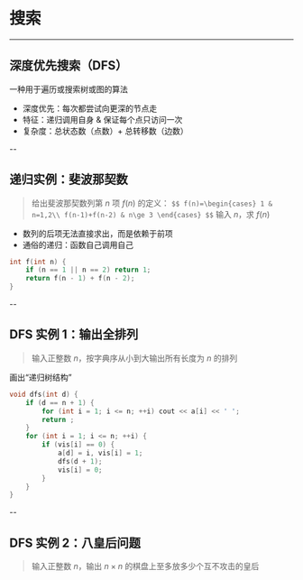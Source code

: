 # 搜索

---
## 深度优先搜索（DFS）
一种用于遍历或搜索树或图的算法

- 深度优先：每次都尝试向更深的节点走
- 特征：递归调用自身 & 保证每个点只访问一次
- 复杂度：总状态数（点数）+ 总转移数（边数）

--

## 递归实例：斐波那契数
> 给出斐波那契数列第 $n$ 项 $f(n)$ 的定义：
> `$$
f(n)=\begin{cases}
1 & n=1,2\\
f(n-1)+f(n-2) & n\ge 3
\end{cases}
> $$`
> 输入 $n$，求 $f(n)$

- 数列的后项无法直接求出，而是依赖于前项
- 通俗的递归：函数自己调用自己

```cpp
int f(int n) {
    if (n == 1 || n == 2) return 1;
    return f(n - 1) + f(n - 2);
}
```
--

## DFS 实例 1：输出全排列

> 输入正整数 $n$，按字典序从小到大输出所有长度为 $n$ 的排列

画出“递归树结构”

```cpp
void dfs(int d) {
    if (d == n + 1) {
        for (int i = 1; i <= n; ++i) cout << a[i] << ' ';
        return ;
    }
    for (int i = 1; i <= n; ++i) {
        if (vis[i] == 0) {
            a[d] = i, vis[i] = 1;
            dfs(d + 1);
            vis[i] = 0;
        }
    }
}
```

--

## DFS 实例 2：八皇后问题

> 输入正整数 $n$，输出 $n\times n$ 的棋盘上至多放多少个互不攻击的皇后

